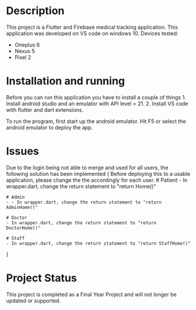 # Description
This project is a Flutter and Firebase medical tracking application.
This application was developed on VS code on windows 10.
Devices tested:
- Oneplus 6
- Nexus 5
- Pixel 2

# Installation and running
Before you can run this application you have to install a couple of things
    1. Install android studio and an emulator with API level > 21.
    2. Install VS code with flutter and dart extensions.
    
To run the program, first start up the android emulator.
Hit F5 or select the android emulator to deploy the app.

# Issues 
Due to the login being not able to merge and used for all users, the following solution has been implemented
{
    Before deploying this to a usable application, please change the the accordingly for each user.
    # Patient
    - In wrapper.dart, change the return statement to "return Home()"

    # Admin
    - - In wrapper.dart, change the return statement to "return AdminHome()"

    # Doctor
    - In wrapper.dart, change the return statement to "return DoctorHome()"

    # Staff
    - In wrapper.dart, change the return statement to "return StaffHome()"
}

# Project Status
This project is completed as a Final Year Project and will not longer be updated or supported.